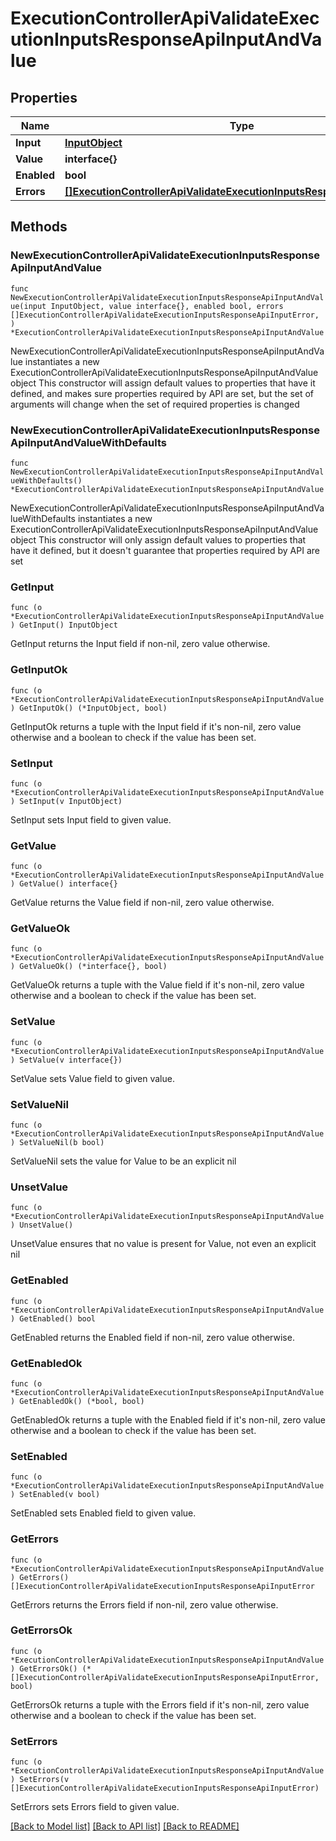 # ExecutionControllerApiValidateExecutionInputsResponseApiInputAndValue

## Properties

Name | Type | Description | Notes
------------ | ------------- | ------------- | -------------
**Input** | [**InputObject**](InputObject.md) |  | 
**Value** | **interface{}** |  | 
**Enabled** | **bool** |  | 
**Errors** | [**[]ExecutionControllerApiValidateExecutionInputsResponseApiInputError**](ExecutionControllerApiValidateExecutionInputsResponseApiInputError.md) |  | 

## Methods

### NewExecutionControllerApiValidateExecutionInputsResponseApiInputAndValue

`func NewExecutionControllerApiValidateExecutionInputsResponseApiInputAndValue(input InputObject, value interface{}, enabled bool, errors []ExecutionControllerApiValidateExecutionInputsResponseApiInputError, ) *ExecutionControllerApiValidateExecutionInputsResponseApiInputAndValue`

NewExecutionControllerApiValidateExecutionInputsResponseApiInputAndValue instantiates a new ExecutionControllerApiValidateExecutionInputsResponseApiInputAndValue object
This constructor will assign default values to properties that have it defined,
and makes sure properties required by API are set, but the set of arguments
will change when the set of required properties is changed

### NewExecutionControllerApiValidateExecutionInputsResponseApiInputAndValueWithDefaults

`func NewExecutionControllerApiValidateExecutionInputsResponseApiInputAndValueWithDefaults() *ExecutionControllerApiValidateExecutionInputsResponseApiInputAndValue`

NewExecutionControllerApiValidateExecutionInputsResponseApiInputAndValueWithDefaults instantiates a new ExecutionControllerApiValidateExecutionInputsResponseApiInputAndValue object
This constructor will only assign default values to properties that have it defined,
but it doesn't guarantee that properties required by API are set

### GetInput

`func (o *ExecutionControllerApiValidateExecutionInputsResponseApiInputAndValue) GetInput() InputObject`

GetInput returns the Input field if non-nil, zero value otherwise.

### GetInputOk

`func (o *ExecutionControllerApiValidateExecutionInputsResponseApiInputAndValue) GetInputOk() (*InputObject, bool)`

GetInputOk returns a tuple with the Input field if it's non-nil, zero value otherwise
and a boolean to check if the value has been set.

### SetInput

`func (o *ExecutionControllerApiValidateExecutionInputsResponseApiInputAndValue) SetInput(v InputObject)`

SetInput sets Input field to given value.


### GetValue

`func (o *ExecutionControllerApiValidateExecutionInputsResponseApiInputAndValue) GetValue() interface{}`

GetValue returns the Value field if non-nil, zero value otherwise.

### GetValueOk

`func (o *ExecutionControllerApiValidateExecutionInputsResponseApiInputAndValue) GetValueOk() (*interface{}, bool)`

GetValueOk returns a tuple with the Value field if it's non-nil, zero value otherwise
and a boolean to check if the value has been set.

### SetValue

`func (o *ExecutionControllerApiValidateExecutionInputsResponseApiInputAndValue) SetValue(v interface{})`

SetValue sets Value field to given value.


### SetValueNil

`func (o *ExecutionControllerApiValidateExecutionInputsResponseApiInputAndValue) SetValueNil(b bool)`

 SetValueNil sets the value for Value to be an explicit nil

### UnsetValue
`func (o *ExecutionControllerApiValidateExecutionInputsResponseApiInputAndValue) UnsetValue()`

UnsetValue ensures that no value is present for Value, not even an explicit nil
### GetEnabled

`func (o *ExecutionControllerApiValidateExecutionInputsResponseApiInputAndValue) GetEnabled() bool`

GetEnabled returns the Enabled field if non-nil, zero value otherwise.

### GetEnabledOk

`func (o *ExecutionControllerApiValidateExecutionInputsResponseApiInputAndValue) GetEnabledOk() (*bool, bool)`

GetEnabledOk returns a tuple with the Enabled field if it's non-nil, zero value otherwise
and a boolean to check if the value has been set.

### SetEnabled

`func (o *ExecutionControllerApiValidateExecutionInputsResponseApiInputAndValue) SetEnabled(v bool)`

SetEnabled sets Enabled field to given value.


### GetErrors

`func (o *ExecutionControllerApiValidateExecutionInputsResponseApiInputAndValue) GetErrors() []ExecutionControllerApiValidateExecutionInputsResponseApiInputError`

GetErrors returns the Errors field if non-nil, zero value otherwise.

### GetErrorsOk

`func (o *ExecutionControllerApiValidateExecutionInputsResponseApiInputAndValue) GetErrorsOk() (*[]ExecutionControllerApiValidateExecutionInputsResponseApiInputError, bool)`

GetErrorsOk returns a tuple with the Errors field if it's non-nil, zero value otherwise
and a boolean to check if the value has been set.

### SetErrors

`func (o *ExecutionControllerApiValidateExecutionInputsResponseApiInputAndValue) SetErrors(v []ExecutionControllerApiValidateExecutionInputsResponseApiInputError)`

SetErrors sets Errors field to given value.



[[Back to Model list]](../README.md#documentation-for-models) [[Back to API list]](../README.md#documentation-for-api-endpoints) [[Back to README]](../README.md)


